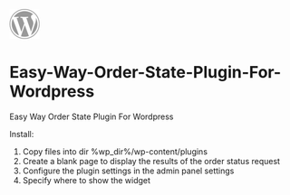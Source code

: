 ![](https://github.com/sergeiavdeev/Easy-Way-Order-State-Plugin-For-Wordpress/raw/master/easy_way_delivery/img/wp-header-logo.png)
# Easy-Way-Order-State-Plugin-For-Wordpress
Easy Way Order State Plugin For Wordpress

Install: 
1. Сopy files into dir %wp_dir%/wp-content/plugins
2. Create a blank page to display the results of the order status request
3. Configure the plugin settings in the admin panel settings
4. Specify where to show the widget
